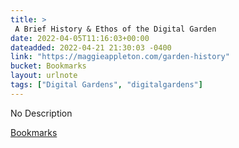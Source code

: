 ```yaml
---
title: > 
 A Brief History & Ethos of the Digital Garden
date: 2022-04-05T11:16:03+00:00
dateadded: 2022-04-21 21:30:03 -0400
link: "https://maggieappleton.com/garden-history"
bucket: Bookmarks
layout: urlnote
tags: ["Digital Gardens", "digitalgardens"]
--- 
```

No Description
 <!-- end excerpt --> 
<div class='bucket'><a class='internal-link' href='/buckets/bookmarks'>Bookmarks</a></div> 
